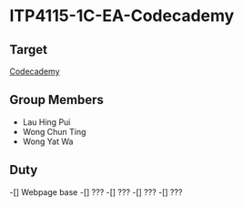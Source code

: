 # ITP4115-1C-EA-Codecademy

## Target
[Codecademy](https://www.codecademy.com/)

## Group Members
- Lau Hing Pui
- Wong Chun Ting 
- Wong Yat Wa

## Duty
  -[] Webpage base
  -[] ???
  -[] ???
  -[] ???
  -[] ???
